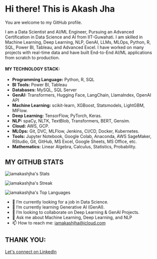 
# Hi there! This is Akash Jha

You are welcome to my GitHub profile. 

I am a Data Scientist and AI/ML Engineer, Pursuing an Advanced Certification in Data Science and AI from IIT-Guwahati. I am skilled in Machine Learning, Deep Learning, NLP, GenAI, LLMs, MLOps, Python, R, SQL, Power BI, Tableau, and Advanced Excel. I have worked on many projects with real-time data and have built End-to-End AI/ML applications from scratch to production.  


#### MY TECHNOLOGY STACK:
- **Programming Language:** Python, R, SQL 
- **BI Tools:** Power BI, Tableau
- **Databases:** MySQL, SQL Server
- **GenAI:** Transformers, Hugging Face, LangChain, LlamaIndex, OpenAI API
- **Machine Learning:** scikit-learn, XGBoost, Statsmodels, LightGBM, MlFlow.
- **Deep Learning:** TensorFlow, PyTorch, Keras.
- **NLP:** spaCy, NLTK, TextBlob, Transformers, BERT, Gensim.
- **Cloud:** AWS, GCP.
- **MLOps:** Git, DVC, MLFlow, Jenkins, CI/CD, Docker, Kubernetes.
- **Tools:** Jupyter Notebook, Google Colab, Anaconda, AWS SageMaker, RStudio, Git, GitHub, MS Excel, Google Sheets, MS Office, etc. 
- **Mathematics:** Linear Algebra, Calculus, Statistics, Probability.



## MY GITHUB STATS

![iamakashjha's Stats](https://github-readme-stats.vercel.app/api?username=iamakashjha&theme=default&show_icons=true&hide_border=true&count_private=true)

![iamakashjha's Streak](https://github-readme-streak-stats.herokuapp.com/?user=iamakashjha&theme=default&hide_border=true)

![iamakashjha's Top Languages](https://github-readme-stats.vercel.app/api/top-langs/?username=iamakashjha&theme=default&show_icons=true&hide_border=true&layout=compact)


- 🔭 I’m currently looking for a job in Data Science.
- 🌱 I’m currently learning Generative AI (GenAI).
- 👯 I’m looking to collaborate on Deep Learning & GenAI Projects.
- 💬 Ask me about Machine Learning, Deep Learning, and NLP
- 📫 How to reach me: iamakashjha@icloud.com


## THANK YOU:
[Let's connect on LinkedIn](https://www.linkedin.com/in/akash-jha-920480317/)


